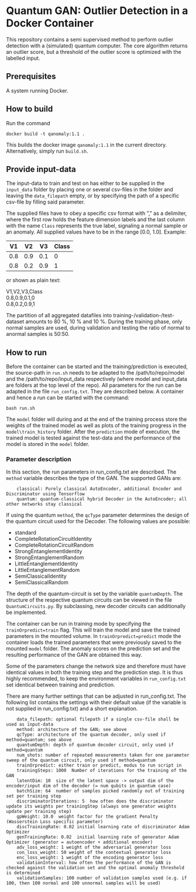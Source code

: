 # Quantum GAN: Outlier Detection in a Docker Container
This repository contains a semi supervised method to perform outlier detection with a (simulated) quantum computer.
The core algorithm returns an outlier score, but a threshold of the outlier score is optimized with the labelled input.

## Prerequisites
A system running Docker.


## How to build
Run the command
```
docker build -t qanomaly:1.1 .
```
This builds the docker image `qanomaly:1.1` in the current directory. Alternatively, simply run `build.sh`.

## Provide input-data
The input-data to train and test on has either to be supplied in the `input_data` folder by placing one or several csv-files
in the folder and leaving the `data_filepath` empty, or by specifying the path of a specific csv-file by filling said parameter.

The supplied files have to obey a specific csv format with "," as a delimiter, where the first row holds the feature
dimension labels and the last column with the name `Class` represents the true label, signaling a normal sample or an
anomaly. All supplied values have to be in the range [0.0, 1.0]. Example:

|V1|V2|V3|Class|
|---|---|---|---|
|0.8|0.9|0.1|0|
|0.8|0.2|0.9|1|

or shown as plain text:

V1,V2,V3,Class\
0.8,0.9,0.1,0\
0.8,0.2,0.9,1

The partition of all aggregated datafiles into training-/validation-/test-dataset amounts to 80 %, 10 % and 10 %.
During the training phase, only normal samples are used, during validation and testing the ratio of normal to anormal
samples is 50:50.

## How to run
Before the container can be started and the training/prediction is executed, the source-path in `run.sh` needs to be
adapted to the /path/to/repo/model and the /path/to/repo/input_data respectively (where model and input_data are folders
at the top level of the repo). All parameters for the run can be adapted in the file `run_config.txt`.
They are described below. A container and hence a run can be started with the command:
```
bash run.sh
```

The `model` folder will during and at the end of the training process store the weights of the trained model as well as
plots of the training progress in the `model\train_history` folder. After the `prediction` mode of execution, the trained model is tested
against the test-data and the performance of the model is stored in the `model` folder.

### Parameter description
In this section, the run parameters in run_config.txt are described. The `method` variable describes the type of the GAN.
The supported GANs are:
```
    classical: Purely classical AutoEncoder, additional Encoder and Discriminator using Tensorflow
    quantum: quantum-classical hybrid Decoder in the AutoEncoder; all other networks stay classical
```

If using the quantum `method`, the `qcType` parameter determines the design of the quantum circuit used for the Decoder.
The following values are possible:

- standard
- CompleteRotationCircuitIdentity
- CompleteRotationCircuitRandom
- StrongEntanglementIdentity
- StrongEntanglementRandom
- LittleEntanglementIdentity
- LittleEntanglementRandom
- SemiClassicalIdentity
- SemiClassicalRandom

The depth of the quantum-circuit is set by the variable `quantumDepth`. The structure of the respective quantum circuits can be viewed in the file `QuantumCircuits.py`. By subclassing, new
decoder circuits can additionally be implemented.

The container can be run in training mode by specifying the `trainOrpredict=train` flag. This will train the model and save the trained parameters in the mounted volume.
In `trainOrpredict=predict` mode the container loads the trained parameters that were previously saved to the mounted `model` folder.
The anomaly scores on the prediction set and the resulting performance of the GAN are obtained this way.

Some of the parameters change the network size and therefore
must have identical values in both the training step and the prediction step. It is thus highly recommended,
to keep the environment variables in `run_config.txt` set identical between training and prediction.

There are many further settings that can be adjusted in run_config.txt. The following list contains the settings with
their default value (if the variable is not supplied in run_config.txt) and a short explanation.
```
    data_filepath: optional filepath if a single csv-file shall be used as input-data
    method: architecture of the GAN; see above
    qcType: architecture of the quantum decoder, only used if method=quantum; see above
    quantumDepth: depth of quantum decoder circuit, only used if method=quantum
    num_shots: number of repeated measurements taken for one parameter sweep of the quantum circuit, only used if method=quantum 
    trainOrpredict: either train or predict, modus to run script in
    trainingSteps: 1000  Number of iterations for the training of the GAN
    latentDim: 10  size of the latent space -> output dim of the encoder/input dim of the decoder (= num qubits in quantum case)
    batchSize: 64  number of samples picked randomly out of training set per training step
    discriminatorIterations: 5  how often does the discriminator update its weights per trainingStep (always one generator weights update per training step)
    gpWeight: 10.0  weight factor for the gradient Penalty (Wasserstein Loss specific parameter)
    discTrainingRate: 0.02 initial learning rate of discriminator Adam Optimizer
    genTrainingRate: 0.02  initial learning rate of generator Adam Optimizer (generator = autoencoder + additional encoder)
    adv_loss_weight: 1 weight of the adversarial generator loss
    con_loss_weight: 50 weight of the contextual generator loss
    enc_loss_weight: 1 weight of the encoding generator loss
    validationInterval: how often the performance of the GAN is checked against the validation set and the optimal anomaly threshold is determined
    validationSamples: 100 number of validation samples used (e.g. if 100, then 100 normal and 100 unnormal samples will be used)
```
